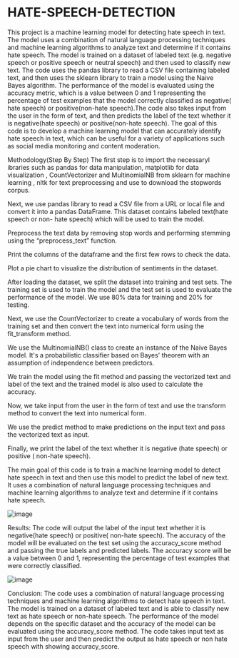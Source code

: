 # HATE-SPEECH-DETECTION
This project is a machine learning model for detecting hate speech in text. The model uses a combination of natural language processing techniques and machine learning algorithms to analyze text and determine if it contains hate speech. The model is trained on a dataset of labeled text (e.g. negative speech or positive speech or neutral speech) and then used to classify new text. The code uses the pandas library to read a CSV file containing labeled text, and then uses the sklearn library to train a model using the Naive Bayes algorithm. The performance of the model is evaluated using the accuracy metric, which is a value between 0 and 1 representing the percentage of test examples that the model correctly classified as negative( hate speech) or positive(non-hate speech).The code also takes input from the user in the form of text, and then predicts the label of the text whether it is negative(hate speech) or positive(non-hate speech). The goal of this code is to develop a machine learning model that can accurately identify hate speech in text, which can be useful for a variety of applications such as social media monitoring and content moderation.

Methodology(Step By Step)
The first step is to import the necessaryl ibraries such as pandas for data manipulation, matplotlib for data visualization , CountVectorizer and MultinomialNB from sklearn for machine learning , nltk for text preprocessing and use to download the stopwords corpus.

Next, we use pandas library to read a CSV file from a URL or local file and convert it into a pandas DataFrame. This dataset contains labeled text(hate speech or non- hate speech) which will be used to train the model.

Preprocess the text data by removing stop words and performing stemming using the “preprocess_text” function.

Print the columns of the dataframe and the first few rows to check the data.

Plot a pie chart to visualize the distribution of sentiments in the dataset.

After loading the dataset, we split the dataset into training and test sets. The training set is used to train the model and the test set is used to evaluate the performance of the model. We use 80% data for training and 20% for testing.

Next, we use the CountVectorizer to create a vocabulary of words from the training set and then convert the text into numerical form using the fit_transform method.

We use the MultinomialNB() class to create an instance of the Naive Bayes model. It's a probabilistic classifier based on Bayes' theorem with an assumption of independence between predictors.

We train the model using the fit method and passing the vectorized text and label of the text and the trained model is also used to calculate the accuracy.

Now, we take input from the user in the form of text and use the transform method to convert the text into numerical form.

We use the predict method to make predictions on the input text and pass the vectorized text as input.

Finally, we print the label of the text whether it is negative (hate speech) or positive ( non-hate speech).

The main goal of this code is to train a machine learning model to detect hate speech in text and then use this model to predict the label of new text. It uses a combination of natural language processing techniques and machine learning algorithms to analyze text and determine if it contains hate speech.

![image](https://github.com/shristy-chaudhary/HATE-SPEECH-DETECTION/assets/110960844/2631dafd-5693-43d8-ba26-511644a7637f)

Results:
The code will output the label of the input text whether it is negative(hate speech) or positive( non-hate speech). The accuracy of the model will be evaluated on the test set using the accuracy_score method and passing the true labels and predicted labels. The accuracy score will be a value between 0 and 1, representing the percentage of test examples that were correctly classified.

![image](https://github.com/shristy-chaudhary/HATE-SPEECH-DETECTION/assets/110960844/c568360b-3039-46b9-8508-204751792235)

Conclusion:
The code uses a combination of natural language processing techniques and machine learning algorithms to detect hate speech in text. The model is trained on a dataset of labeled text and is able to classify new text as hate speech or non-hate speech. The performance of the model depends on the specific dataset and the accuracy of the model can be evaluated using the accuracy_score method. The code takes input text as input from the user and then predict the output as hate speech or non hate speech with showing accuracy_score.

